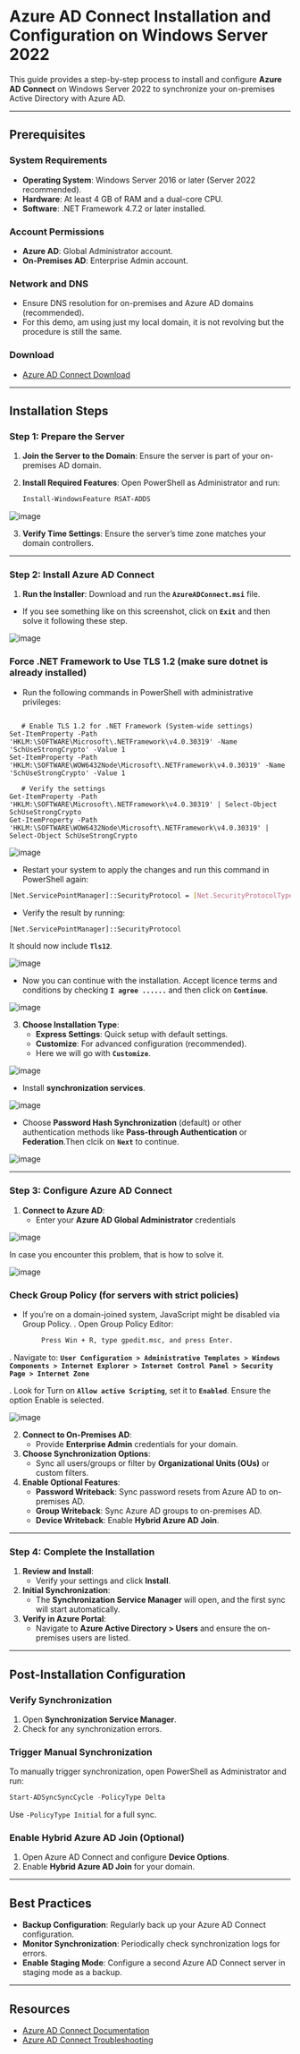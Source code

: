 # Azure AD Connect Installation and Configuration on Windows Server 2022

This guide provides a step-by-step process to install and configure **Azure AD Connect** on Windows Server 2022 to synchronize your on-premises Active Directory with Azure AD.

---

## Prerequisites

### System Requirements
- **Operating System**: Windows Server 2016 or later (Server 2022 recommended).
- **Hardware**: At least 4 GB of RAM and a dual-core CPU.
- **Software**: .NET Framework 4.7.2 or later installed.

### Account Permissions
- **Azure AD**: Global Administrator account.
- **On-Premises AD**: Enterprise Admin account.

### Network and DNS
- Ensure DNS resolution for on-premises and Azure AD domains (recommended).
- For this demo, am using just my local domain, it is not revolving but the procedure is still the same.

### Download
- [Azure AD Connect Download](https://www.microsoft.com/en-us/download/details.aspx?id=47594)

---

## Installation Steps

### Step 1: Prepare the Server
1. **Join the Server to the Domain**:
   Ensure the server is part of your on-premises AD domain.
2. **Install Required Features**:
   Open PowerShell as Administrator and run:
   
   ```powershell
   Install-WindowsFeature RSAT-ADDS
   ```

![image](https://github.com/user-attachments/assets/b72e194e-c85a-4ff4-9139-6f31357e091a)


3. **Verify Time Settings**:
   Ensure the server’s time zone matches your domain controllers.

---

### Step 2: Install Azure AD Connect
1. **Run the Installer**:
   Download and run the **`AzureADConnect.msi`** file.
  - If you see something like on this screenshot, click on **`Exit`** and then solve it following these step.

![image](https://github.com/user-attachments/assets/8d6d0906-55a2-4752-99c1-9ac665a5d36a)

### Force .NET Framework to Use TLS 1.2 (make sure dotnet is already installed)
- Run the following commands in PowerShell with administrative privileges:

```bah

   # Enable TLS 1.2 for .NET Framework (System-wide settings)
Set-ItemProperty -Path 'HKLM:\SOFTWARE\Microsoft\.NETFramework\v4.0.30319' -Name 'SchUseStrongCrypto' -Value 1
Set-ItemProperty -Path 'HKLM:\SOFTWARE\WOW6432Node\Microsoft\.NETFramework\v4.0.30319' -Name 'SchUseStrongCrypto' -Value 1

   # Verify the settings
Get-ItemProperty -Path 'HKLM:\SOFTWARE\Microsoft\.NETFramework\v4.0.30319' | Select-Object SchUseStrongCrypto
Get-ItemProperty -Path 'HKLM:\SOFTWARE\WOW6432Node\Microsoft\.NETFramework\v4.0.30319' | Select-Object SchUseStrongCrypto

```


![image](https://github.com/user-attachments/assets/5a06f478-4c70-4c79-b6a3-5496e912cf1c)


- Restart your system to apply the changes and run this command in PowerShell again:

```bash
[Net.ServicePointManager]::SecurityProtocol = [Net.SecurityProtocolType]::Tls12

```
- Verify the result by running:
```bash
[Net.ServicePointManager]::SecurityProtocol

```
It should now include **`Tls12`**.


![image](https://github.com/user-attachments/assets/ea4229c4-2512-4236-b784-33198ada9f21)

- Now you can continue with the installation. Accept licence terms and conditions by checking **`I agree ......`** and then  click on **`Continue`**.


![image](https://github.com/user-attachments/assets/af5d5427-47a0-4339-8231-31dec84af1f4)


3. **Choose Installation Type**:
   - **Express Settings**: Quick setup with default settings.
   - **Customize**: For advanced configuration (recommended).
   - Here we will go with **`Customize`**.


![image](https://github.com/user-attachments/assets/85fa1b41-184e-436d-bfdc-e5e679eaa48f)



   - Install **synchronization services**.


![image](https://github.com/user-attachments/assets/7cb7d7fb-75de-4350-8b84-62ef00f3503d)


   - Choose **Password Hash Synchronization** (default) or other authentication methods like **Pass-through Authentication** or **Federation**.Then clcik on **`Next`** to continue.


![image](https://github.com/user-attachments/assets/9fa5b537-5335-49db-9793-c5eb401c5da8)

---

### Step 3: Configure Azure AD Connect
1. **Connect to Azure AD**:
   - Enter your **Azure AD Global Administrator** credentials

![image](https://github.com/user-attachments/assets/800d350f-723d-4c81-8f81-aae7101a1516)

In case you encounter this problem, that is how to solve it.

![image](https://github.com/user-attachments/assets/76df7c4e-40b1-4eaf-bc11-9a5fd498fc81)

### Check Group Policy (for servers with strict policies)

- If you're on a domain-joined system, JavaScript might be disabled via Group Policy.
   . Open Group Policy Editor:
```bash 
        Press Win + R, type gpedit.msc, and press Enter.
```
   . Navigate to: **`User Configuration > Administrative Templates > Windows Components > Internet Explorer > Internet Control Panel > Security Page > Internet Zone`**

   . Look for Turn on **`Allow active Scripting`**, set it to **`Enabled`**. Ensure the option Enable is selected.



![image](https://github.com/user-attachments/assets/0d0eaad5-6561-4976-bff5-b35a763811f9)

    
2. **Connect to On-Premises AD**:
   - Provide **Enterprise Admin** credentials for your domain.
3. **Choose Synchronization Options**:
   - Sync all users/groups or filter by **Organizational Units (OUs)** or custom filters.
4. **Enable Optional Features**:
   - **Password Writeback**: Sync password resets from Azure AD to on-premises AD.
   - **Group Writeback**: Sync Azure AD groups to on-premises AD.
   - **Device Writeback**: Enable **Hybrid Azure AD Join**.

---

### Step 4: Complete the Installation
1. **Review and Install**:
   - Verify your settings and click **Install**.
2. **Initial Synchronization**:
   - The **Synchronization Service Manager** will open, and the first sync will start automatically.
3. **Verify in Azure Portal**:
   - Navigate to **Azure Active Directory > Users** and ensure the on-premises users are listed.

---

## Post-Installation Configuration

### Verify Synchronization
1. Open **Synchronization Service Manager**.
2. Check for any synchronization errors.

### Trigger Manual Synchronization
To manually trigger synchronization, open PowerShell as Administrator and run:
```powershell
Start-ADSyncSyncCycle -PolicyType Delta
```
Use `-PolicyType Initial` for a full sync.

### Enable Hybrid Azure AD Join (Optional)
1. Open Azure AD Connect and configure **Device Options**.
2. Enable **Hybrid Azure AD Join** for your domain.

---

## Best Practices
- **Backup Configuration**:
  Regularly back up your Azure AD Connect configuration.
- **Monitor Synchronization**:
  Periodically check synchronization logs for errors.
- **Enable Staging Mode**:
  Configure a second Azure AD Connect server in staging mode as a backup.

---

## Resources
- [Azure AD Connect Documentation](https://learn.microsoft.com/en-us/azure/active-directory/hybrid/whatis-azure-ad-connect)
- [Azure AD Connect Troubleshooting](https://learn.microsoft.com/en-us/azure/active-directory/hybrid/tshoot-connect-sync-errors)
